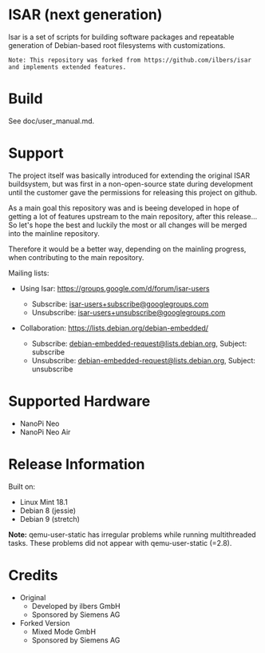 # ISAR (next generation)
Isar is a set of scripts for building software packages and repeatable
generation of Debian-based root filesystems with customizations.

``Note: This repository was forked from https://github.com/ilbers/isar and implements extended features.``

# Build
See doc/user_manual.md.

# Support
The project itself was basically introduced for extending the original ISAR buildsystem, but was first in a non-open-source state during development until
the customer gave the permissions for releasing this project on github.

As a main goal this repository was and is beeing developed in hope of getting a lot of features upstream to the main repository, after this release...
So let's hope the best and luckily the most or all changes will be merged into the mainline repository.

Therefore it would be a better way, depending on the mainling progress,  when contributing to the main repository.

Mailing lists:

* Using Isar: https://groups.google.com/d/forum/isar-users
  * Subscribe: isar-users+subscribe@googlegroups.com
  * Unsubscribe: isar-users+unsubscribe@googlegroups.com

* Collaboration: https://lists.debian.org/debian-embedded/
  * Subscribe: debian-embedded-request@lists.debian.org, Subject: subscribe
  * Unsubscribe: debian-embedded-request@lists.debian.org, Subject: unsubscribe


# Supported Hardware
* NanoPi Neo
* NanoPi Neo Air

# Release Information
Built on:

* Linux Mint 18.1
* Debian 8 (jessie)
* Debian 9 (stretch)

**Note:** qemu-user-static has irregular problems while running multithreaded tasks.
These problems did not appear with qemu-user-static (=2.8).


# Credits
* Original
    * Developed by ilbers GmbH
    * Sponsored by Siemens AG
* Forked Version
    * Mixed Mode GmbH
    * Sponsored by Siemens AG